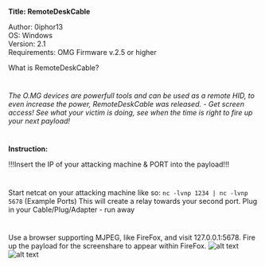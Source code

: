 **Title: RemoteDeskCable**

<p>Author: 0iphor13<br>
OS: Windows<br>
Version: 2.1<br>
Requirements: OMG Firmware v.2.5 or higher</p>

What is RemoteDeskCable?
#
*The O.MG devices are powerfull tools and can be used as a remote HID, to even increase the power, RemoteDeskCable was released. - Get screen access!*
*See what your victim is doing, see when the time is right to fire up your next payload!*
#

**Instruction:**

!!!Insert the IP of your attacking machine & PORT into the payload!!!
#
Start netcat on your attacking machine like so: `nc -lvnp 1234 | nc -lvnp 5678` (Example Ports) This will create a relay towards your second port.
Plug in your Cable/Plug/Adapter - run away
#
Use a browser supporting MJPEG, like FireFox, and visit 127.0.0.1:5678.
Fire up the payload for the screenshare to appear within FireFox.
![alt text](https://github.com/0iphor13/omg-payloads/blob/master/payloads/library/remote_access/RemoteDeskCable/Screenshot%20from%202022-01-16%2013-28-28.png)
![alt text](https://github.com/0iphor13/omg-payloads/blob/master/payloads/library/remote_access/RemoteDeskCable/Screenshot%20from%202022-01-16%2013-29-03.png)

